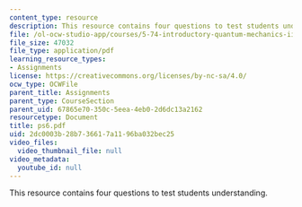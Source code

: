 ```yaml
---
content_type: resource
description: This resource contains four questions to test students understanding.
file: /ol-ocw-studio-app/courses/5-74-introductory-quantum-mechanics-ii-spring-2004/2dc0003b28b736617a1196ba032bec25_ps6.pdf
file_size: 47032
file_type: application/pdf
learning_resource_types:
- Assignments
license: https://creativecommons.org/licenses/by-nc-sa/4.0/
ocw_type: OCWFile
parent_title: Assignments
parent_type: CourseSection
parent_uid: 67865e70-350c-5eea-4eb0-2d6dc13a2162
resourcetype: Document
title: ps6.pdf
uid: 2dc0003b-28b7-3661-7a11-96ba032bec25
video_files:
  video_thumbnail_file: null
video_metadata:
  youtube_id: null
---
```

This resource contains four questions to test students understanding.